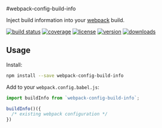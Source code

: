 #webpack-config-build-info

Inject build information into your [webpack] build.

[![build status](http://img.shields.io/travis/webpack-config/webpack-config-build-info/master.svg?style=flat)](https://travis-ci.org/webpack-config/webpack-config-build-info)
[![coverage](http://img.shields.io/coveralls/webpack-config/webpack-config-build-info/master.svg?style=flat)](https://coveralls.io/github/webpack-config/webpack-config-build-info?branch=master)
[![license](http://img.shields.io/npm/l/webpack-config-build-info.svg?style=flat)](https://www.npmjs.com/package/webpack-config-build-info)
[![version](http://img.shields.io/npm/v/webpack-config-build-info.svg?style=flat)](https://www.npmjs.com/package/webpack-config-build-info)
[![downloads](http://img.shields.io/npm/dm/webpack-config-build-info.svg?style=flat)](https://www.npmjs.com/package/webpack-config-build-info)

## Usage

Install:
```sh
npm install --save webpack-config-build-info
```

Add to your `webpack.config.babel.js`:

```js
import buildInfo from `webpack-config-build-info`;

buildInfo()({
  /* existing webpack configuration */
})
```

[webpack]: https://webpack.github.io
